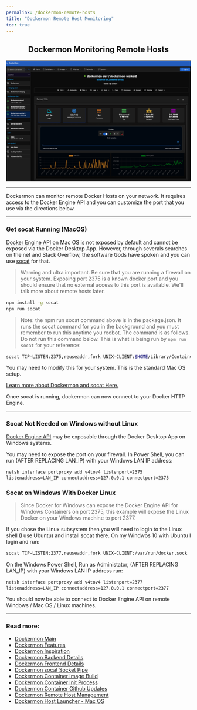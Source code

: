 ```yaml
---
permalink: /dockermon-remote-hosts
title: "Dockermon Remote Host Monitoring"
toc: true
---
```


<h2 align="center">
 Dockermon Monitoring Remote Hosts
</h2>

![Dockermon](https://github.com/drumfreak/dockermon/blob/main/docs/images/dockermon-preview.png?raw=true)
<hr />

Dockermon can monitor remote Docker Hosts on your network. It requires access to the Docker Engine API and you can customize the port that you use via the directions below.

<hr />

<h3>Get socat Running (MacOS)</h3>

[Docker Engine API](https://docs.docker.com/engine/api/v1.41) on Mac OS is not exposed by default and cannot be exposed via the Docker Desktop App. However, through severals searches on the net and Stack Overflow, the software Gods have spoken and you can use [socat](https://www.npmjs.com/package/socat) for that.


> Warning and ultra important. Be sure that you are running a firewall on your system. Exposing port 2375 is a known docker port and you should ensure that no external access to this port is available.  We'll talk more about remote hosts later.


``` bash
npm install -g socat
npm run socat
```

> Note: the npm run socat command above is in the package.json. It runs the socat command for you in the background and you must remember to run this anytime you reobot. The command is as follows. Do not run this command below. This is what is being run by `npm run socat` for your reference:

``` bash
socat TCP-LISTEN:2375,reuseaddr,fork UNIX-CLIENT:$HOME/Library/Containers/com.docker.docker/Data/docker.raw.sock
```

You may need to modify this for your system. This is the standard Mac OS setup.

[Learn more about Dockermon and socat Here.](/dockermon/dockermon-socat)

Once socat is running, dockermon can now connect to your Docker HTTP Engine.

<hr />


<h3>Socat Not Needed on Windows without Linux</h3>

[Docker Engine API](https://docs.docker.com/engine/api/v1.41) may be exposable through the Docker Desktop App on Windows systems.

You may need to expose the port on your firewall. In Power Shell, you can run (AFTER REPLACING LAN_IP) with your Windows LAN IP address:

```
netsh interface portproxy add v4tov4 listenport=2375 listenaddress=LAN_IP connectaddress=127.0.0.1 connectport=2375

```


<h3>Socat on Windows With Docker Linux</h3>

> Since Docker for Windows can expose the Docker Engine API for Windows Containers on port 2375, this example will expose the Linux Docker on your Windows machine to port 2377.

If you chose the Linux subsystem then you will need to login to the Linux shell (I use Ubuntu) and install socat there. On my Windwos 10 with Ubuntu I login and run:

``` bash
socat TCP-LISTEN:2377,reuseaddr,fork UNIX-CLIENT:/var/run/docker.sock
```

On the Windows Power Shell, Run as Administator, (AFTER REPLACING LAN_IP) with your Windows LAN IP address run:

```
netsh interface portproxy add v4tov4 listenport=2377 listenaddress=LAN_IP connectaddress=127.0.0.1 connectport=2377
```


You should now be able to connect to Docker Engine API on remote Windows / Mac OS / Linux machines.


<hr />

### Read more:

- [Dockermon Main](/dockermon)
- [Dockermon Features](/dockermon/dockermon-features)
- [Dockermon Inspiration](/dockermon/dockermon-inspiration)
- [Dockermon Backend Details](/dockermon/dockermon-backend)
- [Dockermon Frontend Details](/dockermon/dockermon-frontend)
- [Dockermon socat Socket Pipe](/dockermon/dockermon-socat)
- [Dockermon Container Image Build](/dockermon/dockermon-container-build)
- [Dockermon Container Init Process](/dockermon/dockermon-container-init)
- [Dockermon Container Github Updates](/dockermon/dockermon-remote-updates)
- [Dockermon Remote Host Management](/dockermon/dockermon-container-remote-hosts)
- [Dockermon Host Launcher - Mac OS](/dockermon/dockermon-host-launcher)
